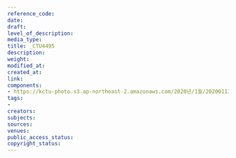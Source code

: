 ```yaml
---
reference_code: 
date: 
draft: 
level_of_description: 
media_type: 
title: _CTU4495
description: 
weight: 
modified_at: 
created_at: 
link: 
components:
- https://kctu-photo.s3.ap-northeast-2.amazonaws.com/2020년/1월/20200113_민주당+전혜숙+의원실+톨게이트+노동자+강제+퇴거+집행+규탄+기자회견/_CTU4495.jpg
tags:
- 
creators: 
subjects: 
sources: 
venues: 
public_access_status: 
copyright_status: 
---
```

